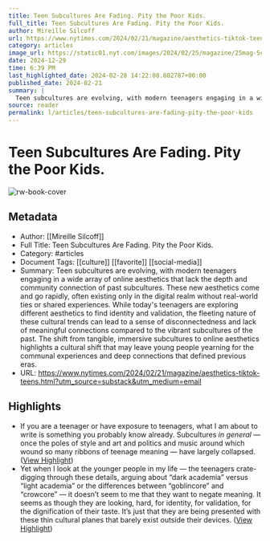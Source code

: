```yaml
---
title: Teen Subcultures Are Fading. Pity the Poor Kids.
full_title: Teen Subcultures Are Fading. Pity the Poor Kids.
author: Mireille Silcoff
url: https://www.nytimes.com/2024/02/21/magazine/aesthetics-tiktok-teens.html?utm_source=substack&utm_medium=email
category: articles
image_url: https://static01.nyt.com/images/2024/02/25/magazine/25mag-Screenland-01/25mag-Screenland-01-facebookJumbo.jpg
date: 2024-12-29
time: 6:39 PM
last_highlighted_date: 2024-02-28 14:22:08.802787+00:00
published_date: 2024-02-21
summary: |
  Teen subcultures are evolving, with modern teenagers engaging in a wide array of online aesthetics that lack the depth and community connection of past subcultures. These new aesthetics come and go rapidly, often existing only in the digital realm without real-world ties or shared experiences. While today's teenagers are exploring different aesthetics to find identity and validation, the fleeting nature of these cultural trends can lead to a sense of disconnectedness and lack of meaningful connections compared to the vibrant subcultures of the past. The shift from tangible, immersive subcultures to online aesthetics highlights a cultural shift that may leave young people yearning for the communal experiences and deep connections that defined previous eras.
source: reader
permalink: l/articles/teen-subcultures-are-fading-pity-the-poor-kids
---
```

# Teen Subcultures Are Fading. Pity the Poor Kids.

![rw-book-cover](https://static01.nyt.com/images/2024/02/25/magazine/25mag-Screenland-01/25mag-Screenland-01-facebookJumbo.jpg)

## Metadata
- Author: [[Mireille Silcoff]]
- Full Title: Teen Subcultures Are Fading. Pity the Poor Kids.
- Category: #articles
- Document Tags: [[culture]] [[favorite]] [[social-media]] 
- Summary: Teen subcultures are evolving, with modern teenagers engaging in a wide array of online aesthetics that lack the depth and community connection of past subcultures. These new aesthetics come and go rapidly, often existing only in the digital realm without real-world ties or shared experiences. While today's teenagers are exploring different aesthetics to find identity and validation, the fleeting nature of these cultural trends can lead to a sense of disconnectedness and lack of meaningful connections compared to the vibrant subcultures of the past. The shift from tangible, immersive subcultures to online aesthetics highlights a cultural shift that may leave young people yearning for the communal experiences and deep connections that defined previous eras.
- URL: https://www.nytimes.com/2024/02/21/magazine/aesthetics-tiktok-teens.html?utm_source=substack&utm_medium=email

## Highlights
- If you are a teenager or have exposure to teenagers, what I am about to write is something you probably know already. Subcultures *in general* — once the poles of style and art and politics and music around which wound so many ribbons of teenage meaning — have largely collapsed. ([View Highlight](https://read.readwise.io/read/01hqr1dgtv16qavmdgyfhpmf7h))
- Yet when I look at the younger people in my life — the teenagers crate-digging through these details, arguing about “dark academia” versus “light academia” or the differences between “goblincore” and “crowcore” — it doesn’t seem to me that they want to negate meaning. It seems as though they are looking, hard, for identity, for validation, for the dignification of their taste. It’s just that they are being presented with these thin cultural planes that barely exist outside their devices. ([View Highlight](https://read.readwise.io/read/01hqr1g6were4933bmbnx746kv))


